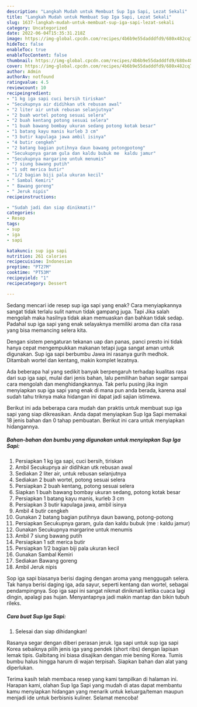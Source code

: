 ```yaml
---
description: "Langkah Mudah untuk Membuat Sup Iga Sapi, Lezat Sekali"
title: "Langkah Mudah untuk Membuat Sup Iga Sapi, Lezat Sekali"
slug: 1637-langkah-mudah-untuk-membuat-sup-iga-sapi-lezat-sekali
category: Uncategorized
date: 2022-06-04T15:35:31.218Z
image: https://img-global.cpcdn.com/recipes/4b6b9e55dadddfd9/680x482cq70/sup-iga-sapi-foto-resep-utama.jpg
hideToc: false
enableToc: true
enableTocContent: false
thumbnail: https://img-global.cpcdn.com/recipes/4b6b9e55dadddfd9/680x482cq70/sup-iga-sapi-foto-resep-utama.jpg
cover: https://img-global.cpcdn.com/recipes/4b6b9e55dadddfd9/680x482cq70/sup-iga-sapi-foto-resep-utama.jpg
author: Admin
authorAv: notfound
ratingvalue: 4.5
reviewcount: 10
recipeingredient:
- "1 kg iga sapi cuci bersih tiriskan"
- "Secukupnya air didihkan utk rebusan awal"
- "2 liter air untuk rebusan selanjutnya"
- "2 buah wortel potong sesuai selera"
- "2 buah kentang potong sesuai selera"
- "1 buah bawang bombay ukuran sedang potong kotak besar"
- "1 batang kayu manis kurleb 3 cm"
- "3 butir kapulaga jawa ambil isinya"
- "4 butir cengkeh"
- "2 batang bagian putihnya daun bawang potongpotong"
- "Secukupnya garam gula dan kaldu bubuk me  kaldu jamur"
- "Secukupnya margarine untuk menumis"
- "7 siung bawang putih"
- "1 sdt merica butir"
- "1/2 bagian biji pala ukuran kecil"
- " Sambal Kemiri"
- " Bawang goreng"
- " Jeruk nipis"
recipeinstructions:

- "Sudah jadi dan siap dinikmati!"
categories:
- Resep
tags:
- sup
- iga
- sapi

katakunci: sup iga sapi 
nutrition: 261 calories
recipecuisine: Indonesian
preptime: "PT27M"
cooktime: "PT53M"
recipeyield: "1"
recipecategory: Dessert

---
```



Sedang mencari ide resep sup iga sapi yang enak? Cara menyiapkannya sangat tidak terlalu sulit namun tidak gampang juga. Tapi Jika salah mengolah maka hasilnya tidak akan memuaskan dan bahkan tidak sedap. Padahal sup iga sapi yang enak selayaknya memiliki aroma dan cita rasa yang bisa memancing selera kita.


Dengan sistem pengaturan tekanan uap dan panas, panci presto ini tidak hanya cepat mengempukkan makanan tetapi juga sangat aman untuk digunakan. Sup iga sapi berbumbu Jawa ini rasanya gurih medhok. Ditambah wortel dan kentang, makin komplet lezatnya.

Ada beberapa hal yang sedikit banyak berpengaruh terhadap kualitas rasa dari sup iga sapi, mulai dari jenis bahan, lalu pemilihan bahan segar sampai cara mengolah dan menghidangkannya. Tak perlu pusing jika ingin menyiapkan sup iga sapi yang enak di mana pun anda berada, karena asal sudah tahu triknya maka hidangan ini dapat jadi sajian istimewa.


Berikut ini ada beberapa cara mudah dan praktis untuk membuat sup iga sapi yang siap dikreasikan. Anda dapat menyiapkan Sup Iga Sapi memakai 18 jenis bahan dan 0 tahap pembuatan. Berikut ini cara untuk menyiapkan hidangannya.

<!--inarticleads1-->

##### Bahan-bahan dan bumbu yang digunakan untuk menyiapkan Sup Iga Sapi:

1. Persiapkan 1 kg iga sapi, cuci bersih, tiriskan
1. Ambil Secukupnya air didihkan utk rebusan awal
1. Sediakan 2 liter air, untuk rebusan selanjutnya
1. Sediakan 2 buah wortel, potong sesuai selera
1. Persiapkan 2 buah kentang, potong sesuai selera
1. Siapkan 1 buah bawang bombay ukuran sedang, potong kotak besar
1. Persiapkan 1 batang kayu manis, kurleb 3 cm
1. Persiapkan 3 butir kapulaga jawa, ambil isinya
1. Ambil 4 butir cengkeh
1. Gunakan 2 batang bagian putihnya daun bawang, potong-potong
1. Persiapkan Secukupnya garam, gula dan kaldu bubuk (me : kaldu jamur)
1. Gunakan Secukupnya margarine untuk menumis
1. Ambil 7 siung bawang putih
1. Persiapkan 1 sdt merica butir
1. Persiapkan 1/2 bagian biji pala ukuran kecil
1. Gunakan  Sambal Kemiri
1. Sediakan  Bawang goreng
1. Ambil  Jeruk nipis


Sop iga sapi biasanya berisi daging dengan aroma yang menggugah selera. Tak hanya berisi daging iga, ada sayur, seperti kentang dan wortel, sebagai pendampingnya. Sop iga sapi ini sangat nikmat dinikmati ketika cuaca lagi dingin, apalagi pas hujan. Menyantapnya jadi makin mantap dan bikin tubuh rileks. 

<!--inarticleads2-->

##### Cara buat Sup Iga Sapi:


1. Selesai dan siap dihidangkan!

Rasanya segar dengan diberi perasan jeruk. Iga sapi untuk sup iga sapi Korea sebaiknya pilih jenis iga yang pendek (short ribs) dengan lapisan lemak tipis. Galbitang ini biasa disajikan dengan mie bening Korea. Tumis bumbu halus hingga harum di wajan terpisah. Siapkan bahan dan alat yang diperlukan. 

Terima kasih telah membaca resep yang kami tampilkan di halaman ini. Harapan kami, olahan Sup Iga Sapi yang mudah di atas dapat membantu kamu menyiapkan hidangan yang menarik untuk keluarga/teman maupun menjadi ide untuk berbisnis kuliner. Selamat mencoba!
